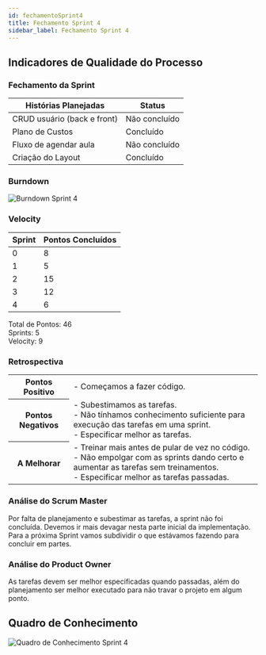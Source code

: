 ```yaml
---
id: fechamentoSprint4
title: Fechamento Sprint 4
sidebar_label: Fechamento Sprint 4
---
```


## Indicadores de Qualidade do Processo

### Fechamento da Sprint

| Histórias Planejadas | Status |
|----------------------|--------|
| CRUD usuário (back e front) | Não concluído |
| Plano de Custos | Concluído |
| Fluxo de agendar aula | Não concluído |
| Criação do Layout | Concluído |

### Burndown

![Burndown Sprint 4](https://raw.githubusercontent.com/fga-eps-mds/2020.1-Conecta-Ensina-Wiki/master/website/static/img/burndown_sprint4.png)

### Velocity

| Sprint | Pontos Concluídos |
|--------|-------------------|
| 0 | 8 |
| 1 | 5 |
| 2 | 15 |
| 3 | 12 |
| 4 | 6 |

Total de Pontos: 46 <br>
Sprints: 5 <br>
Velocity: 9 <br>

### Retrospectiva

<table>
<tr>

<th> Pontos Positivo  </th>
<td>
- Começamos a fazer código. <br>
</td>
</tr>

<tr>
<th> Pontos Negativos </th>
<td>
- Subestimamos as tarefas. <br>
- Não tínhamos conhecimento suficiente para execução das tarefas em uma sprint. <br>
- Especificar melhor as tarefas. <br>
</td>
</tr>

<tr>
<th> A Melhorar </th>
<td>
- Treinar mais antes de pular de vez no código. <br>
- Não empolgar com as sprints dando certo e aumentar as tarefas sem treinamentos. <br>
- Especificar melhor as tarefas passadas. <br>
</td>
</tr>
</table>

### Análise do Scrum Master

Por falta de planejamento e subestimar as tarefas, a sprint não foi concluída. Devemos ir mais devagar nesta parte inicial da implementação. Para a próxima Sprint vamos subdividir o que estávamos fazendo para concluir em partes.

### Análise do Product Owner

As tarefas devem ser melhor especificadas quando passadas, além do planejamento ser melhor executado para não travar o projeto em algum ponto.

## Quadro de Conhecimento

![Quadro de Conhecimento Sprint 4](https://raw.githubusercontent.com/fga-eps-mds/2020.1-Conecta-Ensina-Wiki/master/website/static/img/quadro_de_conhecimento_sprint4.png)
